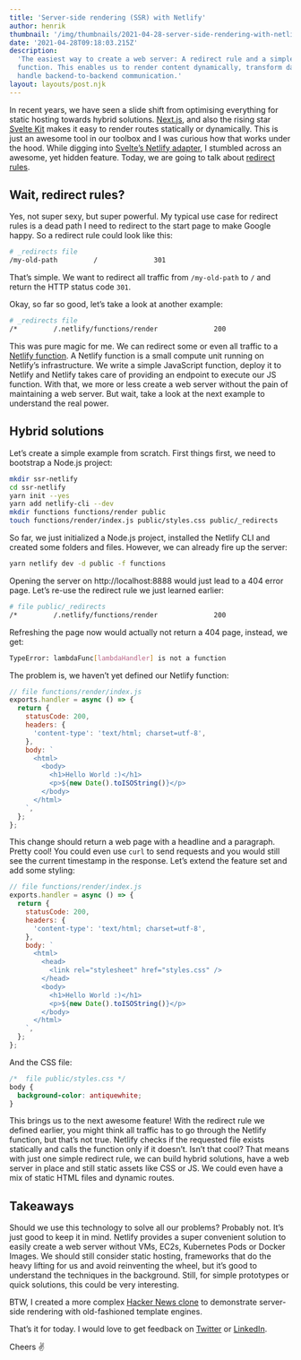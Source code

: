```yaml
---
title: 'Server-side rendering (SSR) with Netlify'
author: henrik
thumbnail: '/img/thumbnails/2021-04-28-server-side-rendering-with-netlify.png'
date: '2021-04-28T09:18:03.215Z'
description:
  'The easiest way to create a web server: A redirect rule and a simple Netlify
  function. This enables us to render content dynamically, transform data or
  handle backend-to-backend communication.'
layout: layouts/post.njk
---
```


In recent years, we have seen a slide shift from optimising everything for
static hosting towards hybrid solutions. [Next.js](https://nextjs.org/), and
also the rising star [Svelte Kit](https://kit.svelte.dev/) makes it easy to
render routes statically or dynamically. This is just an awesome tool in our
toolbox and I was curious how that works under the hood. While digging into
[Svelte’s Netlify adapter](https://github.com/sveltejs/kit/tree/master/packages/adapter-netlify),
I stumbled across an awesome, yet hidden feature. Today, we are going to talk
about [redirect rules](https://docs.netlify.com/routing/redirects/).

## Wait, redirect rules?

Yes, not super sexy, but super powerful. My typical use case for redirect rules
is a dead path I need to redirect to the start page to make Google happy. So a
redirect rule could look like this:

```bash
# _redirects file
/my-old-path         /              301
```

That’s simple. We want to redirect all traffic from `/my-old-path` to `/` and
return the HTTP status code `301`.

Okay, so far so good, let’s take a look at another example:

```bash
# _redirects file
/*         /.netlify/functions/render              200
```

This was pure magic for me. We can redirect some or even all traffic to a
[Netlify function](https://www.netlify.com/products/functions/). A Netlify
function is a small compute unit running on Netlify’s infrastructure. We write a
simple JavaScript function, deploy it to Netlify and Netlify takes care of
providing an endpoint to execute our JS function. With that, we more or less
create a web server without the pain of maintaining a web server. But wait, take
a look at the next example to understand the real power.

## Hybrid solutions

Let’s create a simple example from scratch. First things first, we need to
bootstrap a Node.js project:

```bash
mkdir ssr-netlify
cd ssr-netlify
yarn init --yes
yarn add netlify-cli --dev
mkdir functions functions/render public
touch functions/render/index.js public/styles.css public/_redirects
```

So far, we just initialized a Node.js project, installed the Netlify CLI and
created some folders and files. However, we can already fire up the server:

```bash
yarn netlify dev -d public -f functions
```

Opening the server on http://localhost:8888 would just lead to a 404 error page.
Let’s re-use the redirect rule we just learned earlier:

```bash
# file public/_redirects
/*         /.netlify/functions/render              200
```

Refreshing the page now would actually not return a 404 page, instead, we get:

```bash
TypeError: lambdaFunc[lambdaHandler] is not a function
```

The problem is, we haven’t yet defined our Netlify function:

```javascript
// file functions/render/index.js
exports.handler = async () => {
  return {
    statusCode: 200,
    headers: {
      'content-type': 'text/html; charset=utf-8',
    },
    body: `
      <html>
        <body>
          <h1>Hello World :)</h1>
          <p>${new Date().toISOString()}</p>
        </body>
      </html>
    `,
  };
};
```

This change should return a web page with a headline and a paragraph. Pretty
cool! You could even use `curl` to send requests and you would still see the
current timestamp in the response. Let’s extend the feature set and add some
styling:

```javascript
// file functions/render/index.js
exports.handler = async () => {
  return {
    statusCode: 200,
    headers: {
      'content-type': 'text/html; charset=utf-8',
    },
    body: `
      <html>
        <head>
          <link rel="stylesheet" href="styles.css" />
        </head>
        <body>
          <h1>Hello World :)</h1>
          <p>${new Date().toISOString()}</p>
        </body>
      </html>
    `,
  };
};
```

And the CSS file:

```css
/*  file public/styles.css */
body {
  background-color: antiquewhite;
}
```

This brings us to the next awesome feature! With the redirect rule we defined
earlier, you might think all traffic has to go through the Netlify function, but
that’s not true. Netlify checks if the requested file exists statically and
calls the function only if it doesn’t. Isn’t that cool? That means with just one
simple redirect rule, we can build hybrid solutions, have a web server in place
and still static assets like CSS or JS. We could even have a mix of static HTML
files and dynamic routes.

## Takeaways

Should we use this technology to solve all our problems? Probably not. It’s just
good to keep it in mind. Netlify provides a super convenient solution to easily
create a web server without VMs, EC2s, Kubernetes Pods or Docker Images. We
should still consider static hosting, frameworks that do the heavy lifting for
us and avoid reinventing the wheel, but it’s good to understand the techniques
in the background. Still, for simple prototypes or quick solutions, this could
be very interesting.

BTW, I created a more complex
[Hacker News clone](https://github.com/yetanother-blog/netlify-ssr-example) to
demonstrate server-side rendering with old-fashioned template engines.

That’s it for today. I would love to get feedback on
[Twitter](https://twitter.com/henrik_fricke) or
[LinkedIn](https://www.linkedin.com/in/henrik-fricke/).

Cheers ✌️
